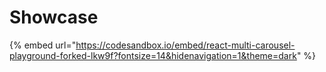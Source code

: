 # Showcase

{% embed url="https://codesandbox.io/embed/react-multi-carousel-playground-forked-lkw9f?fontsize=14&hidenavigation=1&theme=dark" %}
